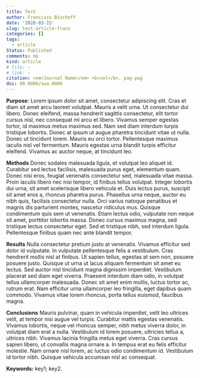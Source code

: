 ```yaml
---
title: Test
author: Francisco Bischoff
date: '2020-03-15'
slug: test-article-franz
categories: []
tags:
  - article
Status: Published
comments: no
kind: article
# file: ~
# link: ~
citation: <em>Journal Name</em> <b>vol</b>, pag-pag
doi: 00.0000/aaa.0000
---
```


**Purpose**: Lorem ipsum dolor sit amet, consectetur adipiscing elit. Cras et diam sit amet arcu laoreet volutpat. Mauris a velit urna. Ut consectetur dui libero. Donec eleifend, massa hendrerit sagittis consectetur, elit tortor cursus nisl, nec consequat mi arcu et libero. Vivamus semper egestas tortor, id maximus metus maximus sed. Nam sed diam interdum turpis tristique lobortis. Donec at ipsum ut augue pharetra tincidunt vitae ut nulla. Donec ut tincidunt lorem. Mauris eu orci tortor. Pellentesque maximus iaculis nisl vel fermentum. Mauris egestas urna blandit turpis efficitur eleifend. Vivamus ac auctor neque, at tincidunt leo.

**Methods** Donec sodales malesuada ligula, et volutpat leo aliquet id. Curabitur sed lectus facilisis, malesuada purus eget, elementum quam. Donec nisi eros, feugiat venenatis consectetur sed, malesuada vitae massa. Proin iaculis libero nec nisi tempor, id finibus tellus volutpat. Integer lobortis dui urna, sit amet scelerisque libero vehicula et. Duis lectus purus, suscipit sit amet eros a, rhoncus pharetra purus. Phasellus urna neque, auctor eu nibh quis, facilisis consectetur nulla. Orci varius natoque penatibus et magnis dis parturient montes, nascetur ridiculus mus. Quisque condimentum quis sem ut venenatis. Etiam lectus odio, vulputate non neque sit amet, porttitor lobortis massa. Donec cursus maximus magna, sed tristique lectus consectetur eget. Sed et tristique nibh, sed interdum ligula. Pellentesque finibus quam nec ante blandit tempor.

**Results** Nulla consectetur pretium justo at venenatis. Vivamus efficitur sed dolor id vulputate. In vulputate pellentesque felis a vestibulum. Cras hendrerit mollis nisl at finibus. Ut sapien tellus, egestas at sem non, posuere posuere justo. Quisque ut urna ut lacus aliquam fermentum sit amet eu lectus. Sed auctor nisl tincidunt magna dignissim imperdiet. Vestibulum placerat sed diam eget viverra. Praesent interdum diam odio, in volutpat tellus ullamcorper malesuada. Donec sit amet enim mollis, luctus tortor ac, rutrum erat. Nam efficitur urna ullamcorper leo fringilla, eget dapibus quam commodo. Vivamus vitae lorem rhoncus, porta tellus euismod, faucibus magna.

**Conclusions** Mauris pulvinar, quam in vehicula imperdiet, velit leo ultrices velit, at tempor nisi augue vel turpis. Curabitur mattis egestas venenatis. Vivamus lobortis, neque vel rhoncus semper, nibh metus viverra dolor, in volutpat diam erat a nulla. Vestibulum id lorem posuere, ultricies tellus a, ultrices nibh. Vivamus lacinia fringilla metus eget viverra. Cras cursus sapien libero, ut convallis magna ornare a. In tempus erat eu felis efficitur molestie. Nam ornare nisl lorem, ac luctus odio condimentum id. Vestibulum id tortor nibh. Quisque vehicula accumsan nisl ac consequat.

**Keywords:** key1; key2.
